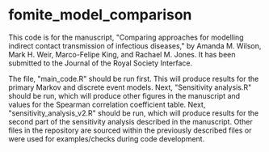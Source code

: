 # fomite_model_comparison

This code is for the manuscript, "Comparing approaches for modelling indirect contact transmission of infectious diseases," by Amanda M. Wilson, Mark H. Weir, Marco-Felipe King, and Rachael M. Jones. It has been submitted to the Journal of the Royal Society Interface.

The file, "main_code.R" should be run first. This will produce results for the primary Markov and discrete event models. Next, "Sensitivity analysis.R" should be run, which will produce other figures in the manuscript and values for the Spearman correlation coefficient table. Next, "sensitivity_analysis_v2.R" should be run, which will produce results for the second part of the sensitivity analysis described in the manuscript. Other files in the repository are sourced within the previously described files or were used for examples/checks during code development.
